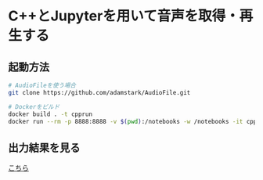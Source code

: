 # C++とJupyterを用いて音声を取得・再生する

## 起動方法

```bash
# AudioFileを使う場合
git clone https://github.com/adamstark/AudioFile.git 

# Dockerをビルド
docker build . -t cpprun
docker run --rm -p 8888:8888 -v $(pwd):/notebooks -w /notebooks -it cpprun  jupyter notebook --allow-root --ip 0.0.0.0
```

## 出力結果を見る

[こちら](https://suzukidaishi.github.io/CppJupyterSound/)